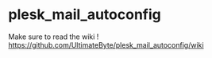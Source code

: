 # plesk_mail_autoconfig

Make sure to read the wiki !
https://github.com/UltimateByte/plesk_mail_autoconfig/wiki
